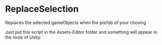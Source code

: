 # ReplaceSelection
Replaces the selected gameObjects when the prefab of your chosing

Just put this script in the Assets-Editor folder and something will appear in the tools of Unity.
